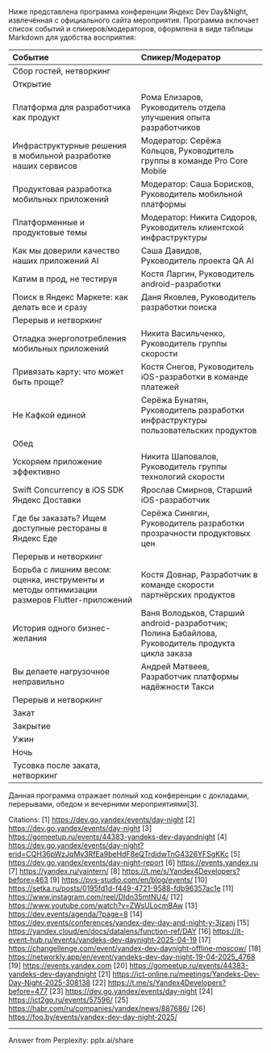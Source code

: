Ниже представлена программа конференции Яндекс Dev Day&Night, извлечённая с официального сайта мероприятия. Программа включает список событий и спикеров/модераторов, оформлена в виде таблицы Markdown для удобства восприятия:

| Событие                                                                                     | Спикер/Модератор                                                                                  |
|:--------------------------------------------------------------------------------------------|:--------------------------------------------------------------------------------------------------|
| Сбор гостей, нетворкинг                                                                     |                                                                                                   |
| Открытие                                                                                    |                                                                                                   |
| Платформа для разработчика как продукт                                                      | Рома Елизаров, Руководитель отдела улучшения опыта разработчиков                                  |
| Инфраструктурные решения в мобильной разработке наших сервисов                              | Модератор: Серёжа Кольцов, Руководитель группы в команде Pro Core Mobile                          |
| Продуктовая разработка мобильных приложений                                                 | Модератор: Саша Борисков, Руководитель мобильной платформы                                        |
| Платформенные и продуктовые темы                                                            | Модератор: Никита Сидоров, Руководитель клиентской инфраструктуры                                 |
| Как мы доверили качество наших приложений AI                                                | Саша Давидов, Руководитель проекта QA AI                                                          |
| Катим в прод, не тестируя                                                                   | Костя Ларгин, Руководитель android-разработки                                                     |
| Поиск в Яндекс Маркете: как делать все и сразу                                              | Даня Яковлев, Руководитель разработки поиска                                                      |
| Перерыв и нетворкинг                                                                        |                                                                                                   |
| Отладка энергопотребления мобильных приложений                                              | Никита Васильченко, Руководитель группы скорости                                                  |
| Привязать карту: что может быть проще?                                                      | Костя Снегов, Руководитель iOS-разработки в команде платежей                                      |
| Не Кафкой единой                                                                            | Серёжа Бунатян, Руководитель разработки инфраструктуры пользовательских продуктов                 |
| Обед                                                                                        |                                                                                                   |
| Ускоряем приложение эффективно                                                              | Никита Шаповалов, Руководитель группы технологий скорости                                         |
| Swift Concurrency в iOS SDK Яндекс Доставки                                                 | Ярослав Смирнов, Старший iOS-разработчик                                                          |
| Где бы заказать? Ищем доступные рестораны в Яндекс Еде                                      | Серёжа Синягин, Руководитель разработки прозрачности продуктовых цен                              |
| Перерыв и нетворкинг                                                                        |                                                                                                   |
| Борьба с лишним весом: оценка, инструменты и методы оптимизации размеров Flutter-приложений | Костя Довнар, Разработчик в команде скорости партнёрских продуктов                                |
| История одного бизнес-желания                                                               | Ваня Володьков, Старший android-разработчик; Полина Бабайлова, Руководитель продукта цикла заказа |
| Вы делаете нагрузочное неправильно                                                          | Андрей Матвеев, Разработчик платформы надёжности Такси                                            |
| Перерыв и нетворкинг                                                                        |                                                                                                   |
| Закат                                                                                       |                                                                                                   |
| Закрытие                                                                                    |                                                                                                   |
| Ужин                                                                                        |                                                                                                   |
| Ночь                                                                                        |                                                                                                   |
| Тусовка после заката, нетворкинг                                                            |                                                                                                   |

Данная программа отражает полный ход конференции с докладами, перерывами, обедом и вечерними мероприятиями[3].

Citations:
[1] https://dev.go.yandex/events/day-night
[2] https://dev.go.yandex/events/day-night
[3] https://gomeetup.ru/events/44383-yandeks-dev-dayandnight
[4] https://dev.go.yandex/events/day-night?erid=CQH36pWzJqMv3RfEa9beHdF8eQTrdidwTnG4326YFSgKKc
[5] https://dev.go.yandex/events/day-night-report
[6] https://events.yandex.ru
[7] https://yandex.ru/yaintern/
[8] https://t.me/s/Yandex4Developers?before=463
[9] https://pvs-studio.com/en/blog/events/
[10] https://setka.ru/posts/0195fd1d-f449-4721-9588-fdb96357ac1e
[11] https://www.instagram.com/reel/DIdn35mtNU4/
[12] https://www.youtube.com/watch?v=ZWsULocmBAw
[13] https://dev.events/agenda/?page=8
[14] https://dev.events/conferences/yandex-dev-day-and-night-y-3jzanj
[15] https://yandex.cloud/en/docs/datalens/function-ref/DAY
[16] https://it-event-hub.ru/events/yandeks-dev-daynight-2025-04-19
[17] https://changellenge.com/event/yandex-dev-daynight-offline-moscow/
[18] https://networkly.app/en/event/yandeks-dev-day-night-19-04-2025_4768
[19] https://events.yandex.com
[20] https://gomeetup.ru/events/44383-yandeks-dev-dayandnight
[21] https://ict-online.ru/meetings/Yandeks-Dev-Day-Night-2025-308138
[22] https://t.me/s/Yandex4Developers?before=477
[23] https://dev.go.yandex/events/day-night
[24] https://ict2go.ru/events/57596/
[25] https://habr.com/ru/companies/yandex/news/887686/
[26] https://foo.by/events/yandex-dev-day-night-2025/

---
Answer from Perplexity: pplx.ai/share